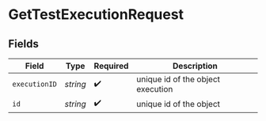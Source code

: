 # GetTestExecutionRequest


## Fields

| Field                             | Type                              | Required                          | Description                       |
| --------------------------------- | --------------------------------- | --------------------------------- | --------------------------------- |
| `executionID`                     | *string*                          | :heavy_check_mark:                | unique id of the object execution |
| `id`                              | *string*                          | :heavy_check_mark:                | unique id of the object           |